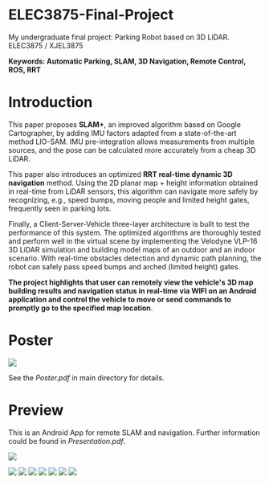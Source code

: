 # ELEC3875-Final-Project

My undergraduate final project: Parking Robot based on 3D LiDAR. ELEC3875 / XJEL3875

**Keywords: Automatic Parking, SLAM, 3D Navigation, Remote Control, ROS, RRT**

# Introduction

This paper proposes **SLAM+**, an improved algorithm based on Google Cartographer, by adding IMU factors adapted from a state-of-the-art method LIO-SAM. IMU pre-integration allows measurements from multiple sources, and the pose can be calculated more accurately from a cheap 3D LiDAR.

This paper also introduces an optimized **RRT real-time dynamic 3D navigation** method. Using the 2D planar map + height information obtained in real-time from LiDAR sensors, this algorithm can navigate more safely by recognizing, e.g., speed bumps, moving people and limited height gates, frequently seen in parking lots. 

Finally, a Client-Server-Vehicle three-layer architecture is built to test the performance of this system. The optimized algorithms are thoroughly tested and perform well in the virtual scene by implementing the Velodyne VLP-16 3D LiDAR simulation and building model maps of an outdoor and an indoor scenario. With real-time obstacles detection and dynamic path planning, the robot can safely pass speed bumps and arched (limited height) gates. 

**The project highlights that user can remotely view the vehicle's 3D map building results and navigation status in real-time via WIFI on an Android application and control the vehicle to move or send commands to promptly go to the specified map location**. 


# Poster

![](https://s1.ax1x.com/2022/07/24/jjEDRP.png)

See the *Poster.pdf* in main directory for details.

# Preview
This is an Android App for remote SLAM and navigation. Further information could be found in *Presentation.pdf*.

![](https://media.giphy.com/media/iY50broOLNmjthST9n/giphy.gif)

![](https://s1.ax1x.com/2022/07/24/jjVrk9.png)
![](https://s1.ax1x.com/2022/07/24/jjVyf1.png)
![](https://s1.ax1x.com/2022/07/24/jjVsYR.png)
![](https://s1.ax1x.com/2022/07/24/jjVcSx.png)
![](https://s1.ax1x.com/2022/07/26/jz4XBF.png)
![](https://s1.ax1x.com/2022/07/26/jz4OnU.png)
![](https://s1.ax1x.com/2022/07/26/jz4qXT.png)

